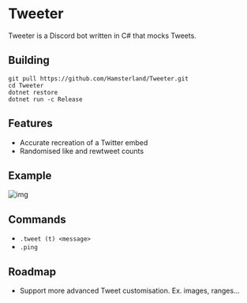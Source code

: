 # Tweeter
Tweeter is a Discord bot written in C# that mocks Tweets.

## Building
```
git pull https://github.com/Hamsterland/Tweeter.git
cd Tweeter
dotnet restore
dotnet run -c Release
```
## Features
* Accurate recreation of a Twitter embed
* Randomised like and rewtweet counts

## Example
![img](https://i.imgur.com/I8PdUHG.png)

## Commands
* `.tweet (t) <message>` 
* `.ping` 

## Roadmap
* Support more advanced Tweet customisation. Ex. images, ranges... 
